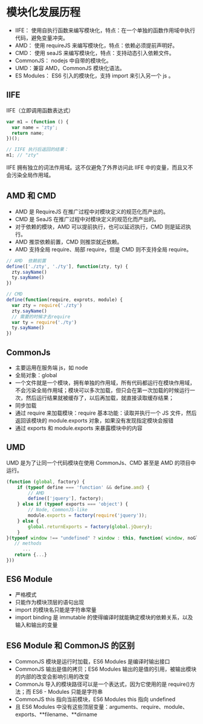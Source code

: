 # 模块化发展历程

- IIFE： 使用自执行函数来编写模块化，特点：在一个单独的函数作用域中执行代码，避免变量冲突。
- AMD： 使用 requireJS 来编写模块化，特点：依赖必须提前声明好。
- CMD： 使用 seaJS 来编写模块化，特点：支持动态引入依赖文件。
- CommonJS： nodejs 中自带的模块化。
- UMD：兼容 AMD，CommonJS 模块化语法。
- ES Modules： ES6 引入的模块化，支持 import 来引入另一个 js 。

## IIFE

IIFE（立即调用函数表达式）

```javascript
var m1 = (function () {
  var name = 'zty';
  return name;
})();

// IIFE 执行后返回的结果：
m1; // "zty"
```

IIFE 拥有独立的词法作用域。这不仅避免了外界访问此 IIFE 中的变量，而且又不会污染全局作用域。

## AMD 和 CMD

- AMD 是 RequireJS 在推广过程中对模块定义的规范化而产出的。
- CMD 是 SeaJS 在推广过程中对模块定义的规范化而产出的。
- 对于依赖的模块，AMD 可以提前执行，也可以延迟执行，CMD 则是延迟执行。
- AMD 推崇依赖前置，CMD 则推崇就近依赖。
- AMD 支持全局 require、局部 require，但是 CMD 则不支持全局 require。

```Javascript
// AMD  依赖前置
define(['./zty', './ty'], function(zty, ty) {
  zty.sayName()
  ty.sayName()
})

// CMD
define(function(require, exprots, module) {
  var zty = require('./zty')
  zty.sayName()
  // 需要的时候才去require
  var ty = require('./ty')
  ty.sayName()
})
```

## CommonJs

- 主要运用在服务端 js，如 node
- 全局对象：global
- 一个文件就是一个模块，拥有单独的作用域，所有代码都运行在模块作用域，不会污染全局作用域；模块可以多次加载，但只会在第一次加载的时候运行一次，然后运行结果就被缓存了，以后再加载，就直接读取缓存结果；
- 同步加载
- 通过 require 来加载模块：require 基本功能：读取并执行一个 JS 文件，然后返回该模块的 module.exports 对象，如果没有发现指定模块会报错
- 通过 exports 和 module.exports 来暴露模块中的内容

## UMD

UMD 是为了让同一个代码模块在使用 CommonJs、CMD 甚至是 AMD 的项目中运行。

```Javascript
(function (global, factory) {
    if (typeof define === 'function' && define.amd) {
        // AMD
        define(['jquery'], factory);
    } else if (typeof exports === 'object') {
        // Node, CommonJS-like
        module.exports = factory(require('jquery'));
    } else {
        global.returnExports = factory(global.jQuery);
    }
}(typeof window !== "undefined" ? window : this, function( window, noGlobal ) {
   // methods
      ...
   return {...}
}))
```

## ES6 Module

- 严格模式
- 只能作为模块顶层的语句出现
- import 的模块名只能是字符串常量
- import binding 是 immutable 的使得编译时就能确定模块的依赖关系，以及输入和输出的变量

## ES6 Module 和 CommonJS 的区别

- CommonJS 模块是运行时加载，ES6 Modules 是编译时输出接口
- CommonJS 输出是值的拷贝；ES6 Modules 输出的是值的引用，被输出模块的内部的改变会影响引用的改变
- CommonJs 导入的模块路径可以是一个表达式，因为它使用的是 require()方法；而 ES6 - Modules 只能是字符串
- CommonJS this 指向当前模块，ES6 Modules this 指向 undefined
- 且 ES6 Modules 中没有这些顶层变量：arguments、require、module、exports、**filename、**dirname
